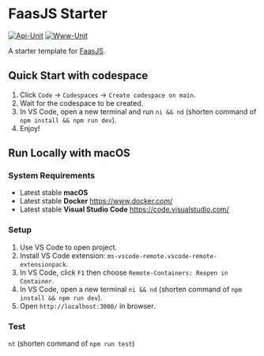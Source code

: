 # FaasJS Starter

[![Api-Unit](https://github.com/faasjs/starter/actions/workflows/api-unit.yml/badge.svg)](https://github.com/faasjs/starter/actions/workflows/api-unit.yml)
[![Www-Unit](https://github.com/faasjs/starter/actions/workflows/www-unit.yml/badge.svg)](https://github.com/faasjs/starter/actions/workflows/www-unit.yml)

A starter template for [FaasJS](https://faasjs.com).

## Quick Start with codespace

1. Click `Code` -> `Codespaces` -> `Create codespace on main`.
2. Wait for the codespace to be created.
3. In VS Code, open a new terminal and run `ni && nd` (shorten command of `npm install && npm run dev`).
4. Enjoy!

## Run Locally with macOS

### System Requirements

- Latest stable **macOS**
- Latest stable **Docker** https://www.docker.com/
- Latest stable **Visual Studio Code** https://code.visualstudio.com/

### Setup

1. Use VS Code to open project.
2. Install VS Code extension: `ms-vscode-remote.vscode-remote-extensionpack`.
3. In VS Code, click `F1` then choose `Remote-Containers: Reopen in Container`.
4. In VS Code, open a new terminal `ni && nd` (shorten command of `npm install && npm run dev`).
5. Open `http://localhost:3000/` in browser.

### Test

`nt` (shorten command of `npm run test`)
